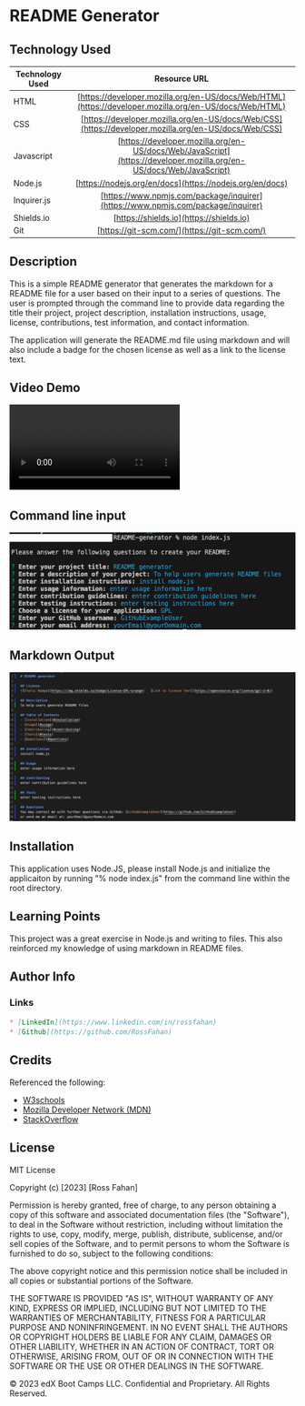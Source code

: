 # README Generator

## Technology Used 

| Technology Used         | Resource URL           | 
| ------------- |:-------------:| 
| HTML    | [https://developer.mozilla.org/en-US/docs/Web/HTML](https://developer.mozilla.org/en-US/docs/Web/HTML) | 
| CSS     | [https://developer.mozilla.org/en-US/docs/Web/CSS](https://developer.mozilla.org/en-US/docs/Web/CSS)      |   
| Javascript | [https://developer.mozilla.org/en-US/docs/Web/JavaScript](https://developer.mozilla.org/en-US/docs/Web/JavaScript)     |    
| Node.js | [https://nodejs.org/en/docs](https://nodejs.org/en/docs)     |  
| Inquirer.js | [https://www.npmjs.com/package/inquirer](https://www.npmjs.com/package/inquirer)     |  
| Shields.io | [https://shields.io](https://shields.io)     |
| Git | [https://git-scm.com/](https://git-scm.com/)     |    

## Description 

This is a simple README generator that generates the markdown for a README file for a user based on their input to a series of questions. The user is prompted through the command line to provide data regarding the title their project, project description, installation instructions, usage, license, contributions, test information, and contact information. 

The application will generate the README.md file using markdown and will also include a badge for the chosen license as well as a link to the license text.


## Video Demo
![VidDemo](./demos/README-gen-demo-git.mov)

## Command line input
![Input](./demos/command-line.png)

## Markdown Output
![Output](./demos/output.png)

## Installation 

This application uses Node.JS, please install Node.js and initialize the applicaiton by running "% node index.js" from the command line within the root directory.

## Learning Points 

This project was a great exercise in Node.js and writing to files. This also reinforced my knowledge of using markdown in README files.

## Author Info
### Links

```md
* [LinkedIn](https://www.linkedin.com/in/rossfahan)
* [Github](https://github.com/RossFahan)
```


## Credits

Referenced the following:
* [W3schools](https://www.w3schools.com/)
* [Mozilla Developer Network (MDN)](https://developer.mozilla.org/)
* [StackOverflow](https://stackoverflow.com)

## License

MIT License

Copyright (c) [2023] [Ross Fahan]

Permission is hereby granted, free of charge, to any person obtaining a copy
of this software and associated documentation files (the "Software"), to deal
in the Software without restriction, including without limitation the rights
to use, copy, modify, merge, publish, distribute, sublicense, and/or sell
copies of the Software, and to permit persons to whom the Software is
furnished to do so, subject to the following conditions:

The above copyright notice and this permission notice shall be included in all
copies or substantial portions of the Software.

THE SOFTWARE IS PROVIDED "AS IS", WITHOUT WARRANTY OF ANY KIND, EXPRESS OR
IMPLIED, INCLUDING BUT NOT LIMITED TO THE WARRANTIES OF MERCHANTABILITY,
FITNESS FOR A PARTICULAR PURPOSE AND NONINFRINGEMENT. IN NO EVENT SHALL THE
AUTHORS OR COPYRIGHT HOLDERS BE LIABLE FOR ANY CLAIM, DAMAGES OR OTHER
LIABILITY, WHETHER IN AN ACTION OF CONTRACT, TORT OR OTHERWISE, ARISING FROM,
OUT OF OR IN CONNECTION WITH THE SOFTWARE OR THE USE OR OTHER DEALINGS IN THE
SOFTWARE.


© 2023 edX Boot Camps LLC. Confidential and Proprietary. All Rights Reserved.
